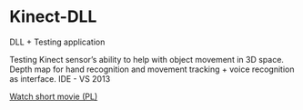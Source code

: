 Kinect-DLL
==========

DLL + Testing application

Testing Kinect sensor’s ability to help with object movement in 3D space. Depth map for hand recognition and movement tracking + voice recognition as interface. IDE - VS 2013

[Watch short movie (PL)](https://www.youtube.com/watch?v=Q5N1OTnkBX8)
